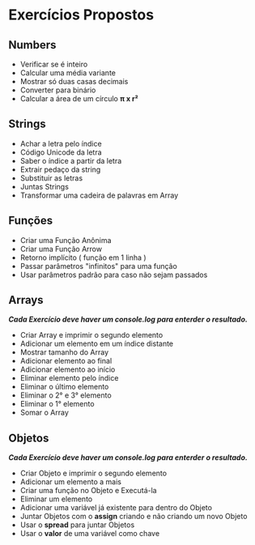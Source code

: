 # Exercícios Propostos

## Numbers

* Verificar se é inteiro
* Calcular uma média variante
* Mostrar só duas casas decimais
* Converter para binário
* Calcular a área de um círculo **__π x r²__**

## Strings

* Achar a letra pelo índice
* Código Unicode da letra
* Saber o índice a partir da letra
* Extrair pedaço da string
* Substituir as letras
* Juntas Strings
* Transformar uma cadeira de palavras em Array

## Funções

* Criar uma Função Anônima
* Criar uma Função Arrow
* Retorno implícito ( função em 1 linha )
* Passar parâmetros "infinitos" para uma função
* Usar parâmetros padrão para caso não sejam passados

## Arrays

**_Cada Exercício deve haver um console.log para enterder o resultado._**

* Criar Array e imprimir o segundo elemento
* Adicionar um elemento em um índice distante
* Mostrar tamanho do Array
* Adicionar elemento ao final
* Adicionar elemento ao início
* Eliminar elemento pelo índice
* Eliminar o último elemento
* Eliminar o 2° e 3° elemento
* Eliminar o 1° elemento
* Somar o Array

## Objetos

**_Cada Exercício deve haver um console.log para enterder o resultado._**

* Criar Objeto e imprimir o segundo elemento
* Adicionar um elemento a mais
* Criar uma função no Objeto e Executá-la
* Eliminar um elemento
* Adicionar uma variável já existente para dentro do Objeto
* Juntar Objetos com o **__assign__** criando e não criando um novo Objeto
* Usar o **__spread__** para juntar Objetos
* Usar o **__valor__** de uma variável como chave